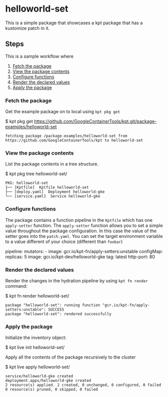 # helloworld-set

This is a simple package that showcases a kpt package that has a kustomize
patch in it.

## Steps

This is a sample workflow where 

1. [Fetch the package](#fetch-the-package)
2. [View the package contents](#view-the-package-contents)
3. [Configure functions](#configure-functions)
4. [Render the declared values](#render-the-declared-values)
5. [Apply the package](#apply-the-package)

### Fetch the package

Get the example package on to local using `kpt pkg get`

  $ kpt pkg get https://github.com/GoogleContainerTools/kpt.git/package-examples/helloworld-set

    fetching package /package-examples/helloworld-set from https://github.com/GoogleContainerTools/kpt to helloworld-set

### View the package contents

List the package contents in a tree structure.

  $ kpt pkg tree helloworld-set/

    PKG: helloworld-set
    ├── [Kptfile]  Kptfile helloworld-set
    ├── [deploy.yaml]  Deployment helloworld-gke
    └── [service.yaml]  Service helloworld-gke

### Configure functions

The package contains a function pipeline in the `Kptfile` which has
one `apply-setter` function.  The `apply-setter` function allows you to
set a simple value throughout the package configuration.  In this case the
value of the setter goes into the `patch.yaml`.  You can set the target
environment variable to a value different of your choice (different
than `foobar`)

  pipeline:
    mutators:
      - image: gcr.io/kpt-fn/apply-setters:unstable
        configMap:
          replicas: 5
          image: gcr.io/kpt-dev/helloworld-gke
          tag: latest
          http-port: 80


### Render the declared values

Render the changes in the hydration pipeline by using `kpt fn render` command:

  $ kpt fn render helloworld-set/

    package "helloworld-set": running function "gcr.io/kpt-fn/apply-setters:unstable": SUCCESS
    package "helloworld-set": rendered successfully

### Apply the package

Initialize the inventory object:

  $ kpt live init helloworld-set/

Apply all the contents of the package recursively to the cluster

  $ kpt live apply helloworld-set/

    service/helloworld-gke created
    deployment.apps/helloworld-gke created
    2 resource(s) applied. 2 created, 0 unchanged, 0 configured, 0 failed
    0 resource(s) pruned, 0 skipped, 0 failed

